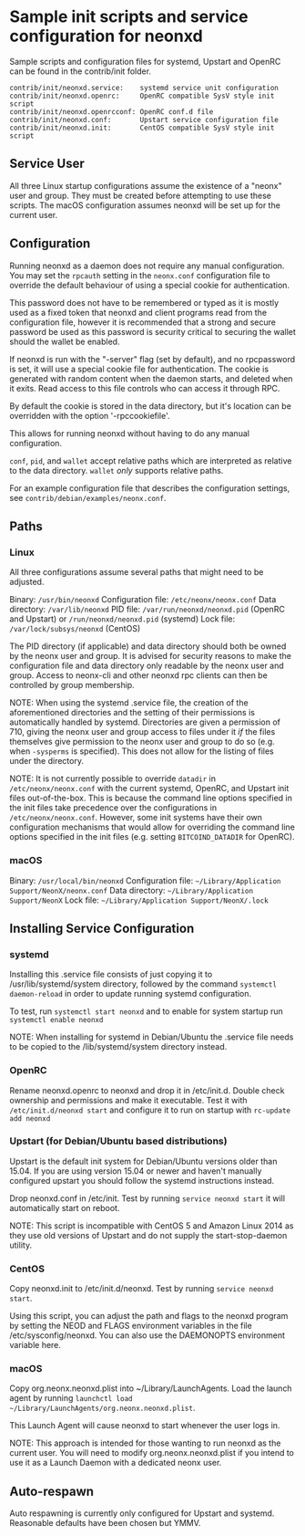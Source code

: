 Sample init scripts and service configuration for neonxd
==========================================================

Sample scripts and configuration files for systemd, Upstart and OpenRC
can be found in the contrib/init folder.

    contrib/init/neonxd.service:    systemd service unit configuration
    contrib/init/neonxd.openrc:     OpenRC compatible SysV style init script
    contrib/init/neonxd.openrcconf: OpenRC conf.d file
    contrib/init/neonxd.conf:       Upstart service configuration file
    contrib/init/neonxd.init:       CentOS compatible SysV style init script

Service User
---------------------------------

All three Linux startup configurations assume the existence of a "neonx" user
and group.  They must be created before attempting to use these scripts.
The macOS configuration assumes neonxd will be set up for the current user.

Configuration
---------------------------------

Running neonxd as a daemon does not require any manual configuration. You may
set the `rpcauth` setting in the `neonx.conf` configuration file to override
the default behaviour of using a special cookie for authentication.

This password does not have to be remembered or typed as it is mostly used
as a fixed token that neonxd and client programs read from the configuration
file, however it is recommended that a strong and secure password be used
as this password is security critical to securing the wallet should the
wallet be enabled.

If neonxd is run with the "-server" flag (set by default), and no rpcpassword is set,
it will use a special cookie file for authentication. The cookie is generated with random
content when the daemon starts, and deleted when it exits. Read access to this file
controls who can access it through RPC.

By default the cookie is stored in the data directory, but it's location can be overridden
with the option '-rpccookiefile'.

This allows for running neonxd without having to do any manual configuration.

`conf`, `pid`, and `wallet` accept relative paths which are interpreted as
relative to the data directory. `wallet` *only* supports relative paths.

For an example configuration file that describes the configuration settings,
see `contrib/debian/examples/neonx.conf`.

Paths
---------------------------------

### Linux

All three configurations assume several paths that might need to be adjusted.

Binary:              `/usr/bin/neonxd`
Configuration file:  `/etc/neonx/neonx.conf`
Data directory:      `/var/lib/neonxd`
PID file:            `/var/run/neonxd/neonxd.pid` (OpenRC and Upstart) or `/run/neonxd/neonxd.pid` (systemd)
Lock file:           `/var/lock/subsys/neonxd` (CentOS)

The PID directory (if applicable) and data directory should both be owned by the
neonx user and group. It is advised for security reasons to make the
configuration file and data directory only readable by the neonx user and
group. Access to neonx-cli and other neonxd rpc clients can then be
controlled by group membership.

NOTE: When using the systemd .service file, the creation of the aforementioned
directories and the setting of their permissions is automatically handled by
systemd. Directories are given a permission of 710, giving the neonx user and group
access to files under it _if_ the files themselves give permission to the
neonx user and group to do so (e.g. when `-sysperms` is specified). This does not allow
for the listing of files under the directory.

NOTE: It is not currently possible to override `datadir` in
`/etc/neonx/neonx.conf` with the current systemd, OpenRC, and Upstart init
files out-of-the-box. This is because the command line options specified in the
init files take precedence over the configurations in
`/etc/neonx/neonx.conf`. However, some init systems have their own
configuration mechanisms that would allow for overriding the command line
options specified in the init files (e.g. setting `BITCOIND_DATADIR` for
OpenRC).

### macOS

Binary:              `/usr/local/bin/neonxd`
Configuration file:  `~/Library/Application Support/NeonX/neonx.conf`
Data directory:      `~/Library/Application Support/NeonX`
Lock file:           `~/Library/Application Support/NeonX/.lock`

Installing Service Configuration
-----------------------------------

### systemd

Installing this .service file consists of just copying it to
/usr/lib/systemd/system directory, followed by the command
`systemctl daemon-reload` in order to update running systemd configuration.

To test, run `systemctl start neonxd` and to enable for system startup run
`systemctl enable neonxd`

NOTE: When installing for systemd in Debian/Ubuntu the .service file needs to be copied to the /lib/systemd/system directory instead.

### OpenRC

Rename neonxd.openrc to neonxd and drop it in /etc/init.d.  Double
check ownership and permissions and make it executable.  Test it with
`/etc/init.d/neonxd start` and configure it to run on startup with
`rc-update add neonxd`

### Upstart (for Debian/Ubuntu based distributions)

Upstart is the default init system for Debian/Ubuntu versions older than 15.04. If you are using version 15.04 or newer and haven't manually configured upstart you should follow the systemd instructions instead.

Drop neonxd.conf in /etc/init.  Test by running `service neonxd start`
it will automatically start on reboot.

NOTE: This script is incompatible with CentOS 5 and Amazon Linux 2014 as they
use old versions of Upstart and do not supply the start-stop-daemon utility.

### CentOS

Copy neonxd.init to /etc/init.d/neonxd. Test by running `service neonxd start`.

Using this script, you can adjust the path and flags to the neonxd program by
setting the NEOD and FLAGS environment variables in the file
/etc/sysconfig/neonxd. You can also use the DAEMONOPTS environment variable here.

### macOS

Copy org.neonx.neonxd.plist into ~/Library/LaunchAgents. Load the launch agent by
running `launchctl load ~/Library/LaunchAgents/org.neonx.neonxd.plist`.

This Launch Agent will cause neonxd to start whenever the user logs in.

NOTE: This approach is intended for those wanting to run neonxd as the current user.
You will need to modify org.neonx.neonxd.plist if you intend to use it as a
Launch Daemon with a dedicated neonx user.

Auto-respawn
-----------------------------------

Auto respawning is currently only configured for Upstart and systemd.
Reasonable defaults have been chosen but YMMV.
